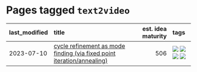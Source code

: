 # Pages tagged `text2video`

|last_modified|title|est. idea maturity|tags
|:---|:---|---:|:---|
|2023-07-10|[cycle refinement as mode finding (via fixed point iteration/annealing)](../cycle_refinement_as_modefinding.md)|506|[![](https://img.shields.io/badge/tag-experimental-6013c8)](../tags/experimental.md) [![](https://img.shields.io/badge/tag-publication-b7fb0)](../tags/publication.md) [![](https://img.shields.io/badge/tag-text2image-606780)](../tags/text2image.md) [![](https://img.shields.io/badge/tag-text2video-9a9fc4)](../tags/text2video.md)|